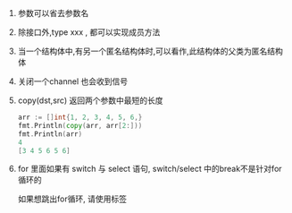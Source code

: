 1. 参数可以省去参数名

2. 除接口外,type xxx , 都可以实现成员方法

3. 当一个结构体中,有另一个匿名结构体时,可以看作,此结构体的父类为匿名结构体

4. 关闭一个channel 也会收到信号

5. copy(dst,src) 返回两个参数中最短的长度

   ```go
   arr := []int{1, 2, 3, 4, 5, 6,}
   fmt.Println(copy(arr, arr[2:]))
   fmt.Println(arr)
   4
   [3 4 5 6 5 6]
   
   ```

6. for 里面如果有 switch 与 select 语句, switch/select 中的break不是针对for循环的

   如果想跳出for循环, 请使用标签

